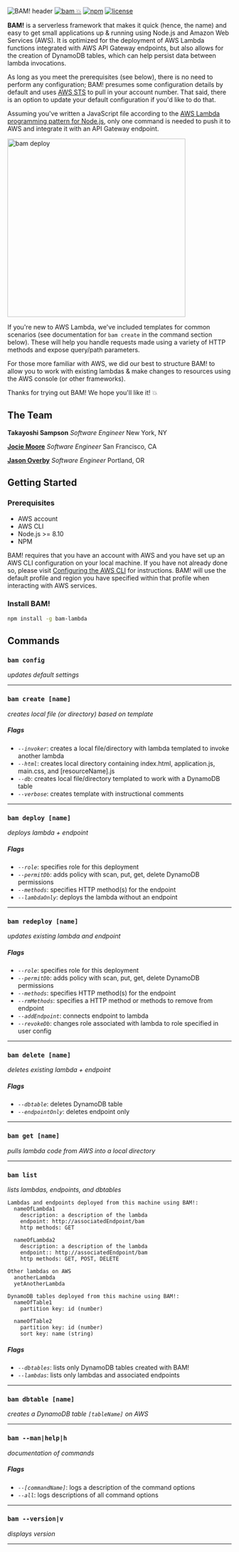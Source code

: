 ![BAM! header](https://i.imgur.com/LVkFZHW.png)
[![bam 💥](https://img.shields.io/badge/bam-💥-green.svg)](https://bam-lambda.com)
[![npm](https://img.shields.io/npm/v/bam-lambda.svg?maxAge=2592000?style=plastic)](https://www.npmjs.com/package/bam-lambda)
[![license](https://img.shields.io/npm/l/bam-lambda.svg)](https://www.npmjs.com/package/bam-lambda)

**BAM!** is a serverless framework that makes it quick (hence, the name) and easy to get small applications up & running using Node.js and Amazon Web Services (AWS). It is optimized for the deployment of AWS Lambda functions integrated with AWS API Gateway endpoints, but also allows for the creation of DynamoDB tables, which can help persist data between lambda invocations.

As long as you meet the prerequisites (see below), there is no need to perform any configuration; BAM! presumes some configuration details by default and uses [AWS STS](https://docs.aws.amazon.com/STS/latest/APIReference/Welcome.html) to pull in your account number.  That said, there is an option to update your default configuration if you'd like to do that.

Assuming you've written a JavaScript file according to the [AWS Lambda programming pattern for Node.js](https://docs.aws.amazon.com/lambda/latest/dg/programming-model.html), only one command is needed to push it to AWS and integrate it with an API Gateway endpoint.

<img src="https://i.imgur.com/TjAC3Gg.gif" data-canonical-src="https://i.imgur.com/TjAC3Gg.gif" width="400" alt="bam deploy" />

If you're new to AWS Lambda, we've included templates for common scenarios (see documentation for `bam create` in the command section below). These will help you handle requests made using a variety of HTTP methods and expose query/path parameters.

For those more familiar with AWS, we did our best to structure BAM! to allow you to work with existing lambdas & make changes to resources using the AWS console (or other frameworks).

Thanks for trying out BAM!  We hope you'll like it! 💥

## The Team
**Takayoshi Sampson** *Software Engineer* New York, NY

**[Jocie Moore](http://www.jociemoore.com)** *Software Engineer* San Francisco, CA

**[Jason Overby](http://jasonoverby.com)** *Software Engineer* Portland, OR

## Getting Started

### Prerequisites
* AWS account
* AWS CLI
* Node.js >= 8.10
* NPM

BAM! requires that you have an account with AWS and you have set up an AWS CLI configuration on your local machine.  If you have not already done so, please visit [Configuring the AWS CLI](https://docs.aws.amazon.com/cli/latest/userguide/cli-chap-configure.html) for instructions.  BAM! will use the default profile and region you have specified within that profile when interacting with AWS services.


### Install BAM!
``` bash
npm install -g bam-lambda
```

## Commands

### `bam config`
*updates default settings*

---

### `bam create [name]`
*creates local file (or directory) based on template*

##### Flags
* *`--invoker`*: creates a local file/directory with lambda templated to invoke another lambda
* *`--html`*: creates local directory containing index.html, application.js, main.css, and [resourceName].js
* *`--db`*: creates local file/directory templated to work with a DynamoDB table
* *`--verbose`*: creates template with instructional comments

---

### `bam deploy [name]`
*deploys lambda + endpoint*

##### Flags
* *`--role`*: specifies role for this deployment
* *`--permitDb`*: adds policy with scan, put, get, delete DynamoDB permissions
* *`--methods`*: specifies HTTP method(s) for the endpoint
* *`--lambdaOnly`*: deploys the lambda without an endpoint

---

### `bam redeploy [name]`
*updates existing lambda and endpoint*

##### Flags
* *`--role`*: specifies role for this deployment
* *`--permitDb`*: adds policy with scan, put, get, delete DynamoDB permissions
* *`--methods`*: specifies HTTP method(s) for the endpoint
* *`--rmMethods`*: specifies a HTTP method or methods to remove from endpoint
* *`--addEndpoint`*: connects endpoint to lambda
* *`--revokeDb`*: changes role associated with lambda to role specified in user config

---

### `bam delete [name]`
*deletes existing lambda + endpoint*
##### Flags
* *`--dbtable`*: deletes DynamoDB table
* *`--endpointOnly`*: deletes endpoint only

---

### `bam get [name]`
  *pulls lambda code from AWS into a local directory*

---

### `bam list`
*lists lambdas, endpoints, and dbtables*

```
Lambdas and endpoints deployed from this machine using BAM!:
  nameOfLambda1
    description: a description of the lambda
    endpoint: http://associatedEndpoint/bam
    http methods: GET

  nameOfLambda2
    description: a description of the lambda
    endpoint:: http://associatedEndpoint/bam
    http methods: GET, POST, DELETE
    
Other lambdas on AWS
  anotherLambda
  yetAnotherLambda
  
DynamoDB tables deployed from this machine using BAM!:
  nameOfTable1
    partition key: id (number)

  nameOfTable2
    partition key: id (number)
    sort key: name (string)
```
##### Flags
  * *`--dbtables`*: lists only DynamoDB tables created with BAM!
  * *`--lambdas`*: lists only lambdas and associated endpoints

---

### `bam dbtable [name]`
*creates a DynamoDB table `[tableName]` on AWS*

---

### `bam --man|help|h`
*documentation of commands*

##### Flags
  * *`--[commandName]`*: logs a description of the command options
  * *`--all`*: logs descriptions of all command options

---

### `bam --version|v`
*displays version*

---------------

